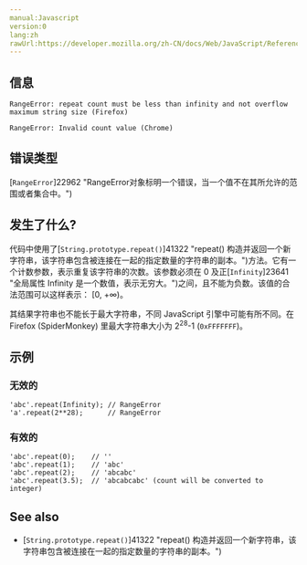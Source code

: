 ```yaml
---
manual:Javascript
version:0
lang:zh
rawUrl:https://developer.mozilla.org/zh-CN/docs/Web/JavaScript/Reference/Errors/Resulting_string_too_large#
---
```






## 信息<a name="信息"></a>

```
RangeError: repeat count must be less than infinity and not overflow maximum string size (Firefox)

RangeError: Invalid count value (Chrome)

```

## 错误类型<a name="错误类型"></a>


[`RangeError`]22962 "RangeError对象标明一个错误，当一个值不在其所允许的范围或者集合中。")


## 发生了什么?<a name="发生了什么"></a>


代码中使用了[`String.prototype.repeat()`]41322 "repeat() 构造并返回一个新字符串，该字符串包含被连接在一起的指定数量的字符串的副本。")方法。它有一个计数参数，表示重复该字符串的次数。该参数必须在 0 及正[`Infinity`]23641 "全局属性 Infinity 是一个数值，表示无穷大。")之间，且不能为负数。该值的合法范围可以这样表示： [0, +∞)。



其结果字符串也不能长于最大字符串，不同 JavaScript 引擎中可能有所不同。在 Firefox (SpiderMonkey) 里最大字符串大小为 2<sup>28</sup>-1 (`0xFFFFFFF`)。


## 示例<a name="示例"></a>

### 无效的<a name="无效的"></a>

```
'abc'.repeat(Infinity); // RangeError
'a'.repeat(2**28);      // RangeError
```

### 有效的<a name="有效的"></a>

```
'abc'.repeat(0);    // ''
'abc'.repeat(1);    // 'abc'
'abc'.repeat(2);    // 'abcabc'
'abc'.repeat(3.5);  // 'abcabcabc' (count will be converted to integer)
```

## See also<a name="See_also"></a>

* [`String.prototype.repeat()`]41322 "repeat() 构造并返回一个新字符串，该字符串包含被连接在一起的指定数量的字符串的副本。")



